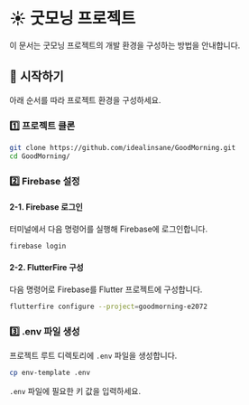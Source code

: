 # ☀️ 굿모닝 프로젝트

이 문서는 굿모닝 프로젝트의 개발 환경을 구성하는 방법을 안내합니다.

## 🚀 시작하기

아래 순서를 따라 프로젝트 환경을 구성하세요.

### 1️⃣ 프로젝트 클론

```bash
git clone https://github.com/idealinsane/GoodMorning.git
cd GoodMorning/
```

### 2️⃣ Firebase 설정

#### 2-1. Firebase 로그인

터미널에서 다음 명령어를 실행해 Firebase에 로그인합니다.

```bash
firebase login
```

#### 2-2. FlutterFire 구성

다음 명령어로 Firebase를 Flutter 프로젝트에 구성합니다.

```bash
flutterfire configure --project=goodmorning-e2072
```


### 3️⃣ .env 파일 생성

프로젝트 루트 디렉토리에 `.env` 파일을 생성합니다.

```bash
cp env-template .env
```

`.env` 파일에 필요한 키 값을 입력하세요.
